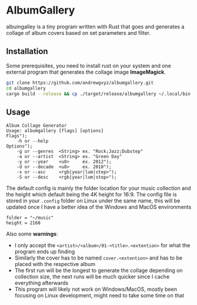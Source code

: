 # AlbumGallery

albumgalley is a tiny program written with Rust that goes and generates a collage of album covers based on set parameters and filter.

## Installation

Some prerequisites, you need to install rust on your system and one external program that generates the collage image **ImageMagick**.

```bash
git clone https://github.com/andrewgxyz/albumgallery.git
cd albumgallery
cargo build --release && cp ./target/release/albumgallery ~/.local/bin
```


## Usage 

```
Album Collage Generator
Usage: albumgallery [flags] [options]
Flags");
    -h or --help
Options");
    -g or --genres  <String> ex. "Rock;Jazz;Dubstep"
    -a or --artist  <String> ex. "Green Day"
    -y or --year    <u8>     ex. 2012");
    -d or --decade  <u8>     ex. 2010");
    -s or --asc     <rgb|year|lum|step>");
    -S or --desc    <rgb|year|lum|step>");
```

The default config is mainly the folder location for your music collection and the height which default being the 4K height for 16:9. The config file is stored in your `.config` folder on Linux under the same name, this will be updated once I have a better idea of the Windows and MacOS environments

```
folder = "~/music"
height = 2160
```

Also some **warnings**:

- I only accept the `<artist>/<album>/01-<title>.<extention>` for what the program ends up finding
- Similarly the cover has to be named `cover.<extention>` and has to be placed with the respective album
- The first run will be the longest to generate the collage depending on collection size, the next runs will be much quicker since I cache everything afterwards
- This program will likely not work on Windows/MacOS, mostly been focusing on Linux development, might need to take some time on that

